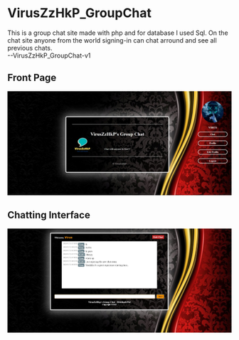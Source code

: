 # VirusZzHkP_GroupChat
 This is a group chat site made with php and for database I used Sql. On the chat site anyone from the world signing-in can chat arround and see all previous chats.<br>--VirusZzHkP_GroupChat-v1
## Front Page
<img src="images/first.jpg" alt="Front Page Of VirusZzHkP's Group Chat" >

## Chatting Interface
<img src="images/second.jpg" alt="Chatting Page Of VirusZzHkP's Group Chat" >
